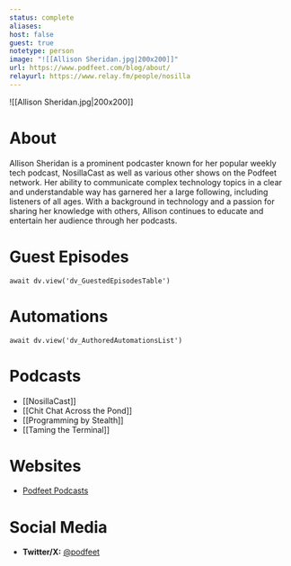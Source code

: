 ```yaml
---
status: complete
aliases: 
host: false
guest: true
notetype: person
image: "![[Allison Sheridan.jpg|200x200]]"
url: https://www.podfeet.com/blog/about/
relayurl: https://www.relay.fm/people/nosilla
---
```


![[Allison Sheridan.jpg|200x200]]

# About
Allison Sheridan is a prominent podcaster known for her popular weekly tech podcast, NosillaCast as well as various other shows on the Podfeet network. Her ability to communicate complex technology topics in a clear and understandable way has garnered her a large following, including listeners of all ages. With a background in technology and a passion for sharing her knowledge with others, Allison continues to educate and entertain her audience through her podcasts.

# Guest Episodes
```dataviewjs
await dv.view('dv_GuestedEpisodesTable')
```
# Automations
```dataviewjs
await dv.view('dv_AuthoredAutomationsList')
```

# Podcasts
- [[NosillaCast]]
- [[Chit Chat Across the Pond]]
- [[Programming by Stealth]]
- [[Taming the Terminal]]

# Websites
- [Podfeet Podcasts](https://www.podfeet.com)

# Social Media
- **Twitter/X:** [@podfeet](https://twitter.com/podfeet)